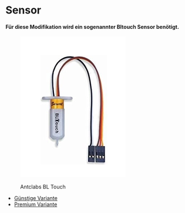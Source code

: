 # Sensor



#### Für diese Modifikation wird ein sogenannter Bltouch Sensor benötigt.

<figure><img src="../../../../../../../.gitbook/assets/Unbenannt.PNG" alt=""><figcaption><p>Antclabs BL Touch</p></figcaption></figure>

* [Günstige Variante](https://amzn.to/3tdm6nM)
* [Premium Variante](https://amzn.to/3zwgy9i)
